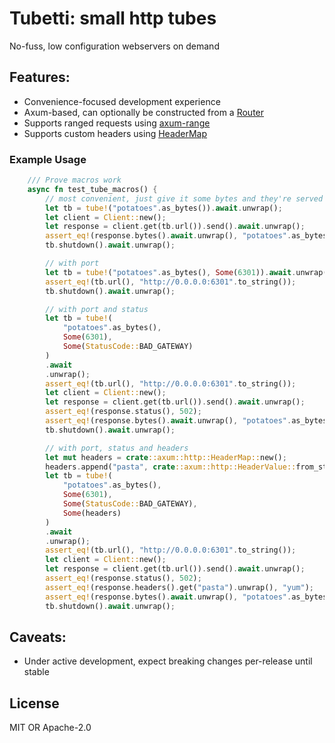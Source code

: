 # Tubetti: small http tubes

No-fuss, low configuration webservers on demand 

## Features:
- Convenience-focused development experience
- Axum-based, can optionally be constructed from a [Router](https://docs.rs/axum/latest/axum/struct.Router.html)
- Supports ranged requests using [axum-range](https://github.com/haileys/axum-range)
- Supports custom headers using [HeaderMap](https://docs.rs/http/1.2.0/http/header/struct.HeaderMap.html)

### Example Usage

```rust
    /// Prove macros work
    async fn test_tube_macros() {
        // most convenient, just give it some bytes and they're served on a random port
        let tb = tube!("potatoes".as_bytes()).await.unwrap();
        let client = Client::new();
        let response = client.get(tb.url()).send().await.unwrap();
        assert_eq!(response.bytes().await.unwrap(), "potatoes".as_bytes());
        tb.shutdown().await.unwrap();

        // with port
        let tb = tube!("potatoes".as_bytes(), Some(6301)).await.unwrap();
        assert_eq!(tb.url(), "http://0.0.0.0:6301".to_string());
        tb.shutdown().await.unwrap();

        // with port and status
        let tb = tube!(
            "potatoes".as_bytes(),
            Some(6301),
            Some(StatusCode::BAD_GATEWAY)
        )
        .await
        .unwrap();
        assert_eq!(tb.url(), "http://0.0.0.0:6301".to_string());
        let client = Client::new();
        let response = client.get(tb.url()).send().await.unwrap();
        assert_eq!(response.status(), 502);
        assert_eq!(response.bytes().await.unwrap(), "potatoes".as_bytes());
        tb.shutdown().await.unwrap();

        // with port, status and headers
        let mut headers = crate::axum::http::HeaderMap::new();
        headers.append("pasta", crate::axum::http::HeaderValue::from_static("yum"));
        let tb = tube!(
            "potatoes".as_bytes(),
            Some(6301),
            Some(StatusCode::BAD_GATEWAY),
            Some(headers)
        )
        .await
        .unwrap();
        assert_eq!(tb.url(), "http://0.0.0.0:6301".to_string());
        let client = Client::new();
        let response = client.get(tb.url()).send().await.unwrap();
        assert_eq!(response.status(), 502);
        assert_eq!(response.headers().get("pasta").unwrap(), "yum");
        assert_eq!(response.bytes().await.unwrap(), "potatoes".as_bytes());
        tb.shutdown().await.unwrap();
```

## Caveats:
- Under active development, expect breaking changes per-release until stable

## License

MIT OR Apache-2.0